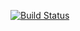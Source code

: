 [![Build Status](https://dev.azure.com/seanscura/CSCD379-2020%20Winter/_apis/build/status/SScura.EWU-CSCD379-2020-Winter?branchName=Assignment3)](https://dev.azure.com/seanscura/CSCD379-2020%20Winter/_build/latest?definitionId=2&branchName=Assignment3)
